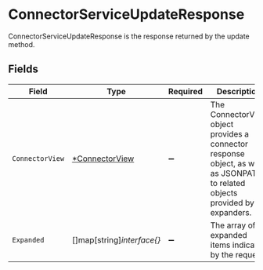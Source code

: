 # ConnectorServiceUpdateResponse

ConnectorServiceUpdateResponse is the response returned by the update method.


## Fields

| Field                                                                                                                         | Type                                                                                                                          | Required                                                                                                                      | Description                                                                                                                   |
| ----------------------------------------------------------------------------------------------------------------------------- | ----------------------------------------------------------------------------------------------------------------------------- | ----------------------------------------------------------------------------------------------------------------------------- | ----------------------------------------------------------------------------------------------------------------------------- |
| `ConnectorView`                                                                                                               | [*ConnectorView](../../models/shared/connectorview.md)                                                                        | :heavy_minus_sign:                                                                                                            | The ConnectorView object provides a connector response object, as well as JSONPATHs to related objects provided by expanders. |
| `Expanded`                                                                                                                    | []map[string]*interface{}*                                                                                                    | :heavy_minus_sign:                                                                                                            | The array of expanded items indicated by the request.                                                                         |